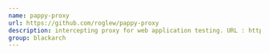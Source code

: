 ```yaml
---
name: pappy-proxy
url: https://github.com/roglew/pappy-proxy
description: intercepting proxy for web application testing. URL : https://github.com/roglew/pappy-proxy Groups : blackarch blackarch-webapp blackarch-proxy blackarch-scanner blackarch-fuzzer blackarch-recon
group: blackarch
---
```

